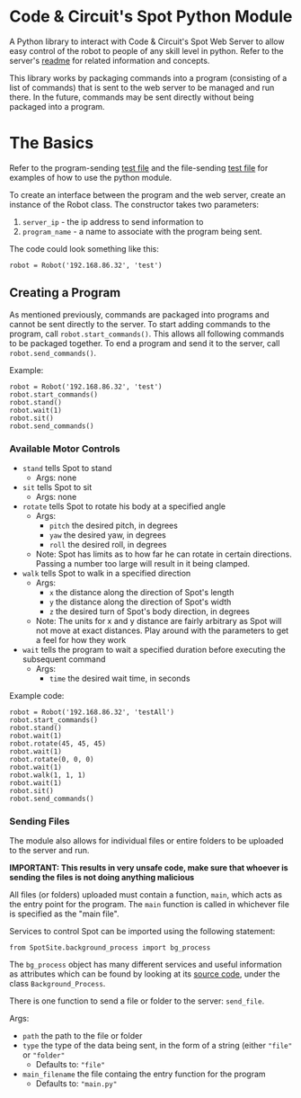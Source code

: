 # Code & Circuit's Spot Python Module
A Python library to interact with Code & Circuit's Spot Web Server to allow easy control of the robot to people of any skill level in python. Refer to the server's [readme](https://github.com/code-and-circuit/spot-web-server) for related information and concepts.

This library works by packaging commands into a program (consisting of a list of commands) that is sent to the web server to be managed and run there. In the future, commands may be sent directly without being packaged into a program.

# The Basics
Refer to the program-sending [test file](https://github.com/code-and-circuit/cc-python-spot-control/blob/main/test_command_send.py) and the file-sending [test file](https://github.com/code-and-circuit/cc-python-spot-control/blob/main/test_file_send.py) for examples of how to use the python module.

To create an interface between the program and the web server, create an instance of the Robot class. The constructor takes two parameters: 
1. ```server_ip``` - the ip address to send information to
2. ```program_name``` - a name to associate with the program being sent.

The code could look something like this:
```
robot = Robot('192.168.86.32', 'test')
```

## Creating a Program
As mentioned previously, commands are packaged into programs and cannot be sent directly to the server. To start adding commands to the program, call ```robot.start_commands()```. This allows all following commands to be packaged together. To end a program and send it to the server, call ```robot.send_commands()```.

Example:
```
robot = Robot('192.168.86.32', 'test')
robot.start_commands()
robot.stand()
robot.wait(1)
robot.sit()
robot.send_commands()
```

### Available Motor Controls
- ```stand``` tells Spot to stand
  - Args: none
- ```sit``` tells Spot to sit
  - Args: none
- ```rotate``` tells Spot to rotate his body at a specified angle
  - Args:
    - ```pitch``` the desired pitch, in degrees
    - ```yaw``` the desired yaw, in degrees
    - ```roll``` the desired roll, in degrees
  - Note: Spot has limits as to how far he can rotate in certain directions. Passing a number too large will result in it being clamped.
- ```walk``` tells Spot to walk in a specified direction
  - Args:
    - ```x``` the distance along the direction of Spot's length
    - ```y``` the distance along the direction of Spot's width
    - ```z``` the desired turn of Spot's body direction, in degrees
  - Note: The units for x and y distance are fairly arbitrary as Spot will not move at exact distances. Play around with the parameters to get a feel for how they work
- ```wait``` tells the program to wait a specified duration before executing the subsequent command
  - Args:
    - ```time``` the desired wait time, in seconds

Example code:
```
robot = Robot('192.168.86.32', 'testAll')
robot.start_commands()
robot.stand()
robot.wait(1)
robot.rotate(45, 45, 45)
robot.wait(1)
robot.rotate(0, 0, 0)
robot.wait(1)
robot.walk(1, 1, 1)
robot.wait(1)
robot.sit()
robot.send_commands()
```

### Sending Files
The module also allows for individual files or entire folders to be uploaded to the server and run. 

**IMPORTANT: This results in very unsafe code, make sure that whoever is sending the files is not doing anything malicious**

All files (or folders) uploaded must contain a function, ```main```, which acts as the entry point for the program. The ```main``` function is called in whichever file is specified as the "main file".

Services to control Spot can be imported using the following statement:
```
from SpotSite.background_process import bg_process
```

The ```bg_process``` object has many different services and useful information as attributes which can be found by looking at its [source code](https://github.com/code-and-circuit/spot-web-server/blob/main/WebPage/SpotSite/background_process.py), under the class ```Background_Process```.

There is one function to send a file or folder to the server: ```send_file```.

Args:
  - ```path``` the path to the file or folder
  - ```type``` the type of the data being sent, in the form of a string (either ```"file"``` or ```"folder"```
    - Defaults to: ```"file"```
  - ```main_filename``` the file containg the entry function for the program
    - Defaults to: ```"main.py"```

  



